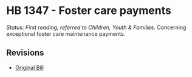 # HB 1347 - Foster care payments
*Status: First reading, referred to Children, Youth & Families.*
Concerning exceptional foster care maintenance payments.

## Revisions
* [Original Bill](1/)